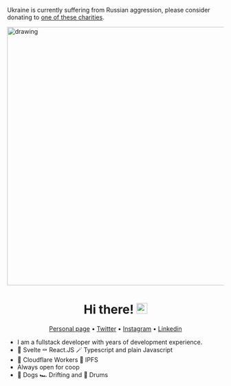 Ukraine is currently suffering from Russian aggression, please consider donating to [one of these charities](https://old.reddit.com/r/ukraine/comments/s6g5un/want_to_support_ukraine_heres_a_list_of_charities/).

<img src="https://upload.wikimedia.org/wikipedia/commons/4/49/Flag_of_Ukraine.svg" alt="drawing" width="600"/>


<div align="center">
   <h1>Hi there! <img src="https://media.giphy.com/media/hvRJCLFzcasrR4ia7z/giphy.gif" width="25px"></h1>
</div>

<p align="center">
   <a href="https://yankowski.org">Personal page</a> •
   <a href="https://twitter.com/youaresoroman">Twitter</a> •
   <a href="https://instagram.com/youaresoroman">Instagram</a> •
   <a href="https://www.linkedin.com/in/youaresoroman">Linkedin</a>
</p>

- I am a fullstack developer with years of development experience.
- 🔫 Svelte ⚰️ React.JS 🪄 Typescript and plain Javascript
- 💊 Cloudflare Workers 💎 IPFS
- Always open for coop
- 🐶 Dogs 🏎️ Drifting and 🥁 Drums

<!-- <div align="center">

   ![Stats](https://github-readme-stats.vercel.app/api?username=youaresoroman&count_private=true&show_icons=true&theme=gruvbox)
</div>
<div align="center">

   ![Top
   Languages](https://github-readme-stats.vercel.app/api/top-langs/?username=youaresoroman&langs_count=8&layout=compact&theme=gruvbox)

</div>
<div align="center">
   <img src="https://github-profile-trophy.vercel.app/?username=youaresoroman&theme=gruvbox&no-frame=true&margin-w=10" />
</div> -->
